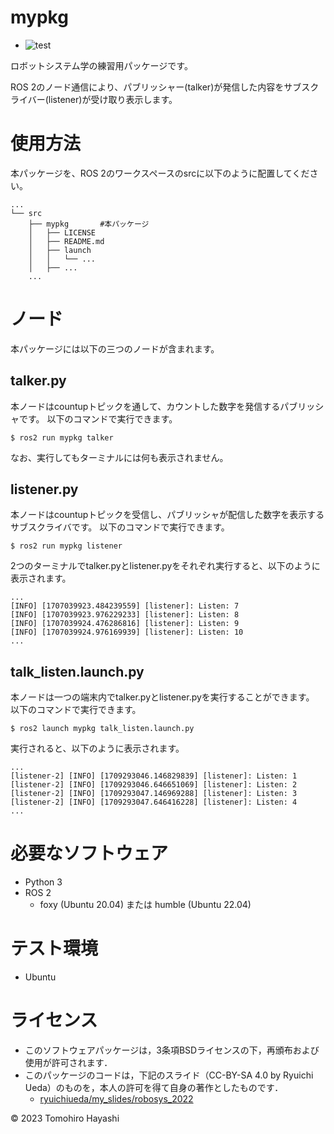 # mypkg
* ![test](https://github.com/tompsonpiano/ros2_ws/actions/workflows/test.yml/badge.svg)

ロボットシステム学の練習用パッケージです。

ROS 2のノード通信により、パブリッシャー(talker)が発信した内容をサブスクライバー(listener)が受け取り表示します。

# 使用方法
本パッケージを、ROS 2のワークスペースのsrcに以下のように配置してください。
```
...
└── src
    ├── mypkg       #本パッケージ
    │   ├── LICENSE
    │   ├── README.md
    │   ├── launch
    │   │   └── ...
    │   ├── ...
    ...
```
# ノード
本パッケージには以下の三つのノードが含まれます。



## talker.py
本ノードはcountupトピックを通して、カウントした数字を発信するパブリッシャです。
以下のコマンドで実行できます。
```
$ ros2 run mypkg talker
```
なお、実行してもターミナルには何も表示されません。

## listener.py
本ノードはcountupトピックを受信し、パブリッシャが配信した数字を表示するサブスクライバです。
以下のコマンドで実行できます。
```
$ ros2 run mypkg listener
```
2つのターミナルでtalker.pyとlistener.pyをそれぞれ実行すると、以下のように表示されます。
```
...
[INFO] [1707039923.484239559] [listener]: Listen: 7
[INFO] [1707039923.976229233] [listener]: Listen: 8
[INFO] [1707039924.476286816] [listener]: Listen: 9
[INFO] [1707039924.976169939] [listener]: Listen: 10
...
```
## talk_listen.launch.py
本ノードは一つの端末内でtalker.pyとlistener.pyを実行することができます。
以下のコマンドで実行できます。
```
$ ros2 launch mypkg talk_listen.launch.py
```
実行されると、以下のように表示されます。
```
...
[listener-2] [INFO] [1709293046.146829839] [listener]: Listen: 1
[listener-2] [INFO] [1709293046.646651069] [listener]: Listen: 2
[listener-2] [INFO] [1709293047.146969288] [listener]: Listen: 3
[listener-2] [INFO] [1709293047.646416228] [listener]: Listen: 4
...
```

# 必要なソフトウェア
* Python 3
* ROS 2 
    * foxy (Ubuntu 20.04) または humble (Ubuntu 22.04)

# テスト環境
* Ubuntu


# ライセンス
* このソフトウェアパッケージは，3条項BSDライセンスの下，再頒布および使用が許可されます．
* このパッケージのコードは，下記のスライド（CC-BY-SA 4.0 by Ryuichi Ueda）のものを，本人の許可を得て自身の著作としたものです．
    * [ryuichiueda/my_slides/robosys_2022](https://github.com/ryuichiueda/my_slides/tree/master/robosys_2022)

© 2023 Tomohiro Hayashi